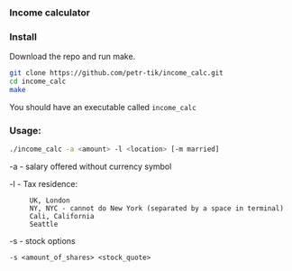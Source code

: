 ### Income calculator

### Install 

Download the repo and run make. 
```bash
git clone https://github.com/petr-tik/income_calc.git
cd income_calc
make
```

You should have an executable called ```income_calc```

### Usage: 

```bash
./income_calc -a <amount> -l <location> [-m married]
```
-a - salary offered without currency symbol

-l - Tax residence: 
         
         UK, London
         NY, NYC - cannot do New York (separated by a space in terminal)
         Cali, California
         Seattle

-s - stock options 

```-s <amount_of_shares> <stock_quote>```

